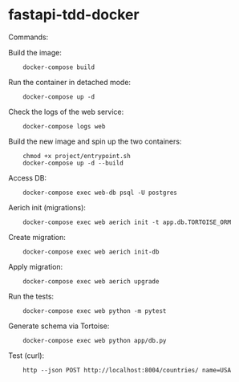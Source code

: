 # fastapi-tdd-docker

Commands:

Build the image:

        docker-compose build

Run the container in detached mode:

        docker-compose up -d

Check the logs of the web service:

        docker-compose logs web

Build the new image and spin up the two containers:

        chmod +x project/entrypoint.sh
        docker-compose up -d --build

Access DB:

        docker-compose exec web-db psql -U postgres

Aerich init (migrations):

        docker-compose exec web aerich init -t app.db.TORTOISE_ORM

Create migration:

        docker-compose exec web aerich init-db

Apply migration:

        docker-compose exec web aerich upgrade

Run the tests:

        docker-compose exec web python -m pytest

Generate schema via Tortoise:

        docker-compose exec web python app/db.py

Test (curl):

        http --json POST http://localhost:8004/countries/ name=USA
